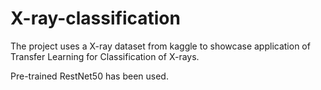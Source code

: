 # X-ray-classification

The project uses a X-ray dataset from kaggle to showcase application of Transfer Learning for Classification of X-rays.

Pre-trained RestNet50 has been used.
